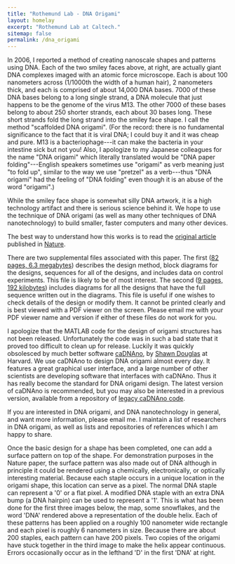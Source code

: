 ```yaml
---
title: "Rothemund Lab - DNA Origami"
layout: homelay
excerpt: "Rothemund Lab at Caltech."
sitemap: false
permalink: /dna_origami
---
```





In 2006, I reported a method of creating nanoscale shapes and patterns using DNA. Each of the two smiley faces above, at right, are actually giant DNA complexes imaged with an atomic force microscope. Each is about 100 nanometers across (1/1000th the width of a human hair), 2 nanometers thick, and each is comprised of about 14,000 DNA bases. 7000 of these DNA bases belong to a long single strand, a DNA molecule that just happens to be the genome of the virus M13. The other 7000 of these bases belong to about 250 shorter strands, each about 30 bases long. These short strands fold the long strand into the smiley face shape. I call the method "scaffolded DNA origami". (For the record: there is no fundamental significance to the fact that it is viral DNA; I could buy it and it was cheap and pure. M13 is a bacteriophage---it can make the bacteria in your intestine sick but not you! Also, I apologize to my Japanese colleagues for the name "DNA origami" which literally translated would be "DNA paper folding"---English speakers sometimes use "origami" as verb meaning just "to fold up", similar to the way we use "pretzel" as a verb---thus "DNA origami" had the feeling of "DNA folding" even though it is an abuse of the word "origami".) 

While the smiley face shape is somewhat silly DNA artwork, it is a high technology artifact and there is serious science behind it. We hope to use the technique of DNA origami (as well as many other techniques of DNA nanotechnology) to build smaller, faster computers and many other devices. 

The best way to understand how this works is to read the [original article](downloads/folding_dna.pdf) published in [Nature](http://www.nature.com/).

There are two supplemental files associated with this paper. The first ([82 pages, 6.3 megabytes](downloads/folding_dna_supp1.pdf)) describes the design method, block diagrams for the designs, sequences for all of the designs, and includes data on control experiments. This file is likely to be of most interest. The second ([9 pages, 192 kilobytes](downloads/folding_dna_supp2.pdf)) includes diagrams for all the designs that have the full sequence written out in the diagrams. This file is useful if one wishes to check details of the design or modify them. It cannot be printed clearly and is best viewed with a PDF viewer on the screen. Please email me with your PDF viewer name and version if either of these files do not work for you.

I apologize that the MATLAB code for the design of origami structures has not been released. Unfortunately the code was in such a bad state that it proved too difficult to clean up for release. Luckily it was quickly obsolesced by much better software [caDNAno](http://cadnano.org), by [Shawn Douglas](http://www.shawndouglas.com/me.html) at Harvard. We use caDNAno to design DNA origami almost every day. It features a great graphical user interface, and a large number of other scientists are developing software that interfaces with caDNAno. Thus it has really become the standard for DNA origami design. The latest version of caDNAno is recommended, but you may also be interested in a previous version, available from a repository of [legacy caDNAno code](http://cadnano.org/legacy).

If you are interested in DNA origami, and DNA nanotechnology in general, and want more information, please email me. I maintain a list of researchers in DNA origami, as well as lists and repositories of references which I am happy to share. 

Once the basic design for a shape has been completed, one can add a surface pattern on top of the shape. For demonstration purposes in the Nature paper, the surface pattern was also made out of DNA although in principle it could be rendered using a chemically, electronically, or optically interesting material. Because each staple occurs in a unique location in the origami shape, this location can serve as a pixel. The normal DNA staple can represent a '0' or a flat pixel. A modified DNA staple with an extra DNA bump (a DNA hairpin) can be used to represent a '1'. This is what has been done for the first three images below, the map, some snowflakes, and the word 'DNA' rendered above a representation of the double helix. Each of these patterns has been applied on a roughly 100 nanometer wide rectangle and each pixel is roughly 6 nanometers in size. Because there are about 200 staples, each pattern can have 200 pixels. Two copies of the origami have stuck together in the third image to make the helix appear continuous. Errors occasionally occur as in the lefthand 'D' in the first 'DNA' at right. 


